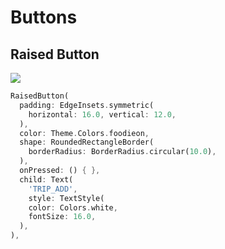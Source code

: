 # Buttons


## Raised Button
<img src="https://picasaweb.google.com/101989278996445920992/6591837266248410465#6591837266711206850"/><br/>
```dart
RaisedButton(  
  padding: EdgeInsets.symmetric(
    horizontal: 16.0, vertical: 12.0,
  ),
  color: Theme.Colors.foodieon,  
  shape: RoundedRectangleBorder(  
    borderRadius: BorderRadius.circular(10.0),  
  ),
  onPressed: () { },  
  child: Text(  
    'TRIP_ADD',
    style: TextStyle(  
    color: Colors.white,  
    fontSize: 16.0,  
  ),
),
```
<!--stackedit_data:
eyJoaXN0b3J5IjpbMTEyOTE4MTY3MSwzODEzODczNF19
-->